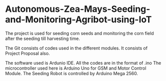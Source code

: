 # Autonomous-Zea-Mays-Seeding-and-Monitoring-Agribot-using-IoT
The project is used for seeding corn seeds and monitoring the corn field after the seeding till harvesting time.

The Git consists of codes used in the different modules. It consists of Project Proposal also.

The software used is Ardunio IDE. All the codes are in the format of .ino 
The microcontroller used here is Arduino Uno for GSM and Motor Control Module.
The Seeding Robot is controlled by Arduino Mega 2560.
